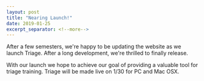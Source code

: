 ```yaml
---
layout: post
title: "Nearing Launch!"
date: 2019-01-25
excerpt_separator: <!--more-->
---
```


After a few semesters, we're happy to be updating the website as we launch Triage. After a long development, we're thrilled to finally release.

<!--more-->

With our launch we hope to achieve our goal of providing a valuable tool for triage training. Triage will be made live on 1/30 for PC and Mac OSX.